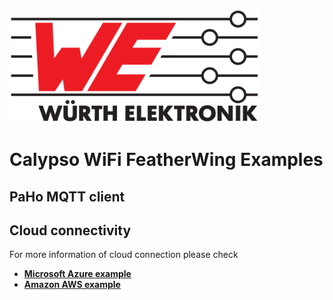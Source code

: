 ![WE Logo](../../../../assets/WE_Logo_small_t.png)

# Calypso WiFi FeatherWing Examples

## PaHo MQTT client

## Cloud connectivity

For more information of cloud connection please check

* [**Microsoft Azure example**](azure/)
* [**Amazon AWS example**](aws/)